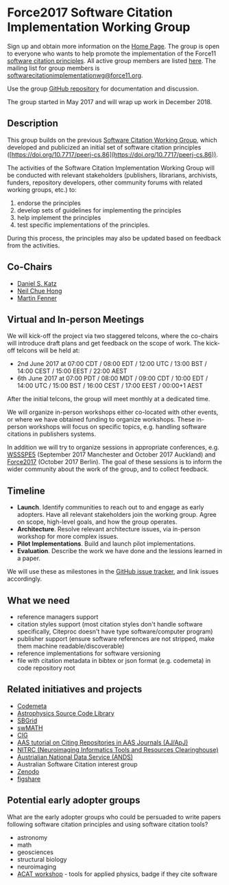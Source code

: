 
# Force2017 Software Citation Implementation Working Group

Sign up and obtain more information on the [Home Page](https://www.force11.org/group/software-citation-implementation-working-group).
The group is open to everyone who wants to help promote the implementation of
the Force11 [software citation principles](https://doi.org/10.7717/peerj-cs.86).
All active group members are listed [here](https://www.force11.org/group/7784/members).
The mailing list for group members is [softwarecitationimplementationwg@force11.org]( softwarecitationimplementationwg@force11.org).

Use the group [GitHub repository](https://github.com/force11/force11-sciwg) for
documentation and discussion.

The group started in May 2017 and will wrap up work in December 2018.

## Description

This group builds on the previous [Software Citation Working Group](https://www.force11.org/group/software-citation-working-group), 
which developed and publicized an initial set of software citation principles ([https://doi.org/10.7717/peerj-cs.86](https://doi.org/10.7717/peerj-cs.86)).

The activities of the Software Citation Implementation Working Group will be conducted with
relevant stakeholders (publishers, librarians, archivists, funders, repository developers,
other community forums with related working groups, etc.) to:

1. endorse the principles
2. develop sets of guidelines for implementing the principles
3. help implement the principles
4. test specific implementations of the principles. 

During this process, the principles may also be updated based on feedback from the activities.

## Co-Chairs

- [Daniel S. Katz](https://github.com/danielskatz)
- [Neil Chue Hong](https://github.com/npch)
- [Martin Fenner](https://github.com/mfenner)

## Virtual and In-person Meetings

We will kick-off the project via two staggered telcons, where the co-chairs will introduce draft plans and get feedback
on the scope of work. The kick-off telcons will be held at:

- 2nd June 2017 at 07:00 CDT / 08:00 EDT / 12:00 UTC / 13:00 BST / 14:00 CEST / 15:00 EEST / 22:00 AEST
- 6th June 2017 at 07:00 PDT / 08:00 MDT / 09:00 CDT / 10:00 EDT / 14:00 UTC / 15:00 BST / 16:00 CEST / 17:00 EEST / 00:00+1 AEST

After the initial telcons, the group will meet monthly at a dedicated time.

We will organize in-person workshops either co-located with other events, or where
we have obtained funding to organize workshops. These in-person workshops will
focus on specific topics, e.g. handling software citations in publishers systems.

In addition we will try to organize sessions in appropriate conferences, e.g.
[WSSSPE5](http://wssspe.researchcomputing.org.uk/) (September 2017 Manchester and
October 2017 Auckland) and [Force2017](https://www.force11.org/meetings/force2017)
(October 2017 Berlin). The goal of these sessions is to inform the wider community
about the work of the group, and to collect feedback.

## Timeline

- **Launch**. Identify communities to reach out to and engage as early adopters.
  Have all relevant stakeholders join the working group. Agree on scope,
  high-level goals, and how the group operates.
- **Architecture**. Resolve relevant architecture issues, via in-person workshop
  for more complex issues.
- **Pilot Implementations**. Build and launch pilot implementations.
- **Evaluation**. Describe the work we have done and the lessions learned in a paper.

We will use these as milestones in the [GitHub issue tracker](https://github.com/force11/force11-sciwg/issues), and link issues accordingly.

## What we need

- reference managers support
- citation styles support (most citation styles don't handle software specifically,
  Citeproc doesn't have type software/computer program)
- publisher support (ensure software references are not stripped, make them
  machine readable/discoverable)
- reference implementations for software versioning
- file with citation metadata in bibtex or json format (e.g. codemeta) in code repository root

## Related initiatives and projects

- [Codemeta](http://codemeta.github.io/)
- [Astrophysics Source Code Library](http://ascl.net/)
- [SBGrid](https://sbgrid.org)
- [swMATH](http://www.swmath.org)
- [CIG](https://geodynamics.org)
- [AAS tutorial on Citing Repositories in AAS Journals (AJ/ApJ)](https://github.com/AASJournals/Tutorials/blob/master/Repositories/CitingRepositories.md)
- [NITRC (Neuroimaging Informatics Tools and Resources Clearinghouse)](https://www.nitrc.org) 
- [Austrialian National Data Service (ANDS)](https://researchdata.ands.org.au)
- Australian Software Citation interest group
- [Zenodo](https://zenodo.org)
- [figshare](https://figshare.com)
 

## Potential early adopter groups

What are the early adopter groups who could be persuaded to write papers following software citation principles and using software citation tools?

- astronomy
- math
- geosciences
- structural biology
- neuroimaging
- [ACAT workshop](https://indico.cern.ch/event/567550/) - tools for applied physics, badge if they cite software
